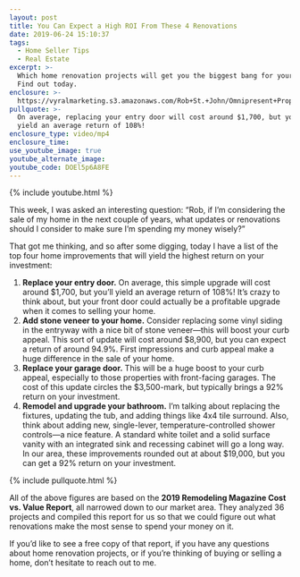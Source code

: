 ```yaml
---
layout: post
title: You Can Expect a High ROI From These 4 Renovations
date: 2019-06-24 15:10:37
tags:
  - Home Seller Tips
  - Real Estate
excerpt: >-
  Which home renovation projects will get you the biggest bang for your buck?
  Find out today.
enclosure: >-
  https://vyralmarketing.s3.amazonaws.com/Rob+St.+John/Omnipresent+Property+Group-+You+Can+Expect+a+High+ROI+From+These+4+Renovations.mp4
pullquote: >-
  On average, replacing your entry door will cost around $1,700, but you’ll
  yield an average return of 108%!
enclosure_type: video/mp4
enclosure_time:
use_youtube_image: true
youtube_alternate_image:
youtube_code: DOEl5p6A8FE
---
```


{% include youtube.html %}

This week, I was asked an interesting question: “Rob, if I’m considering the sale of my home in the next couple of years, what updates or renovations should I consider to make sure I’m spending my money wisely?”

That got me thinking, and so after some digging, today I have a list of the top four home improvements that will yield the highest return on your investment:

1. **Replace your entry door.** On average, this simple upgrade will cost around $1,700, but you’ll yield an average return of 108%\! It’s crazy to think about, but your front door could actually be a profitable upgrade when it comes to selling your home.
2. **Add stone veneer to your home.** Consider replacing some vinyl siding in the entryway with a nice bit of stone veneer—this will boost your curb appeal. This sort of update will cost around $8,900, but you can expect a return of around 94.9%. First impressions and curb appeal make a huge difference in the sale of your home.
3. **Replace your garage door.** This will be a huge boost to your curb appeal, especially to those properties with front-facing garages. The cost of this update circles the $3,500-mark, but typically brings a 92% return on your investment.
4. **Remodel and upgrade your bathroom.** I’m talking about replacing the fixtures, updating the tub, and adding things like 4x4 tile surround. Also, think about adding new, single-lever, temperature-controlled shower controls—a nice feature. A standard white toilet and a solid surface vanity with an integrated sink and recessing cabinet will go a long way. In our area, these improvements rounded out at about $19,000, but you can get a 92% return on your investment.

{% include pullquote.html %}

All of the above figures are based on the **2019 Remodeling Magazine Cost vs. Value Report**, all narrowed down to our market area. They analyzed 36 projects and compiled this report for us so that we could figure out what renovations make the most sense to spend your money on it.&nbsp;

If you’d like to see a free copy of that report, if you have any questions about home renovation projects, or if you’re thinking of buying or selling a home, don’t hesitate to reach out to me.